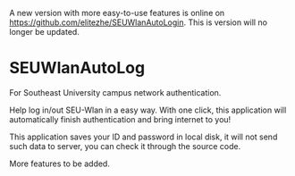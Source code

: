 A new version with more easy-to-use features is online on https://github.com/elitezhe/SEUWlanAutoLogin.
This is version will no longer be updated.


# SEUWlanAutoLog
For Southeast University campus network authentication.

Help log in/out SEU-Wlan in a easy way. With one click, this application will automatically finish authentication and bring internet to you!

This application saves your ID and password in local disk, it will not send such data to server, you can check it through the source code.

More features to be added.
